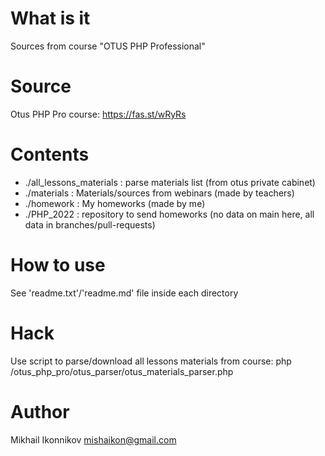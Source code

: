 # What is it
Sources from course "OTUS PHP Professional" 

# Source
Otus PHP Pro course: https://fas.st/wRyRs

# Contents
- ./all_lessons_materials : parse materials list (from otus private cabinet)
- ./materials : Materials/sources from webinars (made by teachers)
- ./homework : My homeworks (made by me)
- ./PHP_2022 : repository to send homeworks (no data on main here, all data in branches/pull-requests)

# How to use
See 'readme.txt'/'readme.md' file inside each directory

# Hack
Use script to parse/download all lessons materials from course:
php /otus_php_pro/otus_parser/otus_materials_parser.php

# Author
Mikhail Ikonnikov <mishaikon@gmail.com>
